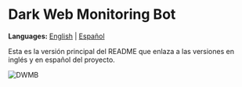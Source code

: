 # Dark Web Monitoring Bot

**Languages:** [English](README.en.md) | [Español](README.es.md)

Esta es la versión principal del README que enlaza a las versiones en inglés y en español del proyecto.

![DWMB](https://github.com/user-attachments/assets/338434c8-b8c9-4b97-a235-db77e80e5701)
